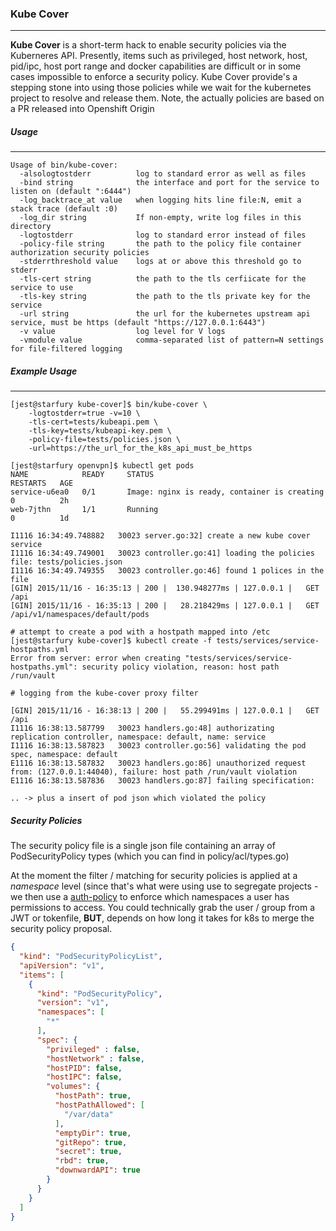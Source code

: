 
### **Kube Cover**
---

**Kube Cover** is a short-term hack to enable security policies via the Kuberneres API. Presently, items such as privileged, host network, host, pid/ipc, host port range and docker capabilities are difficult or in some cases impossible to enforce a security policy. Kube Cover provide's a stepping stone into using  those policies while we wait for the kubernetes project to resolve and release them. Note, the actually policies are based on a PR released into Openshift Origin


##### **Usage**
----
```shell
Usage of bin/kube-cover:
  -alsologtostderr          log to standard error as well as files
  -bind string              the interface and port for the service to listen on (default ":6444")
  -log_backtrace_at value   when logging hits line file:N, emit a stack trace (default :0)
  -log_dir string           If non-empty, write log files in this directory
  -logtostderr              log to standard error instead of files
  -policy-file string       the path to the policy file container authorization security policies
  -stderrthreshold value    logs at or above this threshold go to stderr
  -tls-cert string          the path to the tls cerfiicate for the service to use
  -tls-key string           the path to the tls private key for the service
  -url string               the url for the kubernetes upstream api service, must be https (default "https://127.0.0.1:6443")
  -v value                  log level for V logs
  -vmodule value            comma-separated list of pattern=N settings for file-filtered logging
```

##### **Example Usage**
----
```shell
[jest@starfury kube-cover]$ bin/kube-cover \
    -logtostderr=true -v=10 \
    -tls-cert=tests/kubeapi.pem \
    -tls-key=tests/kubeapi-key.pem \
    -policy-file=tests/policies.json \
    -url=https://the_url_for_the_k8s_api_must_be_https

[jest@starfury openvpn]$ kubectl get pods
NAME            READY     STATUS                                         RESTARTS   AGE
service-u6ea0   0/1       Image: nginx is ready, container is creating   0          2h
web-7jthn       1/1       Running                                        0          1d

I1116 16:34:49.748882   30023 server.go:32] create a new kube cover service
I1116 16:34:49.749001   30023 controller.go:41] loading the policies file: tests/policies.json
I1116 16:34:49.749355   30023 controller.go:46] found 1 polices in the file
[GIN] 2015/11/16 - 16:35:13 | 200 |  130.948277ms | 127.0.0.1 |   GET     /api
[GIN] 2015/11/16 - 16:35:13 | 200 |   28.218429ms | 127.0.0.1 |   GET     /api/v1/namespaces/default/pods

# attempt to create a pod with a hostpath mapped into /etc
[jest@starfury kube-cover]$ kubectl create -f tests/services/service-hostpaths.yml 
Error from server: error when creating "tests/services/service-hostpaths.yml": security policy violation, reason: host path /run/vault

# logging from the kube-cover proxy filter

[GIN] 2015/11/16 - 16:38:13 | 200 |   55.299491ms | 127.0.0.1 |   GET     /api
I1116 16:38:13.587799   30023 handlers.go:48] authorizating replication controller, namespace: default, name: service
I1116 16:38:13.587823   30023 controller.go:56] validating the pod spec, namespace: default
E1116 16:38:13.587832   30023 handlers.go:86] unauthorized request from: (127.0.0.1:44040), failure: host path /run/vault violation
E1116 16:38:13.587836   30023 handlers.go:87] failing specification: 

.. -> plus a insert of pod json which violated the policy

```

##### **Security Policies**

The security policy file is a single json file containing an array of PodSecurityPolicy types (which you can find in
policy/acl/types.go)

At the moment the filter / matching for security policies is applied at a *namespace* level (since that's what were using use to segregate projects  - we then use a [auth-policy](https://github.com/kubernetes/kubernetes/blob/release-1.1/docs/admin/authorization.md) to enforce which namespaces a user has permissions to access. You could technically grab the user / group from a JWT or tokenfile, **BUT**, depends on how long it takes for k8s to merge the security policy proposal.

```JSON
{
  "kind": "PodSecurityPolicyList",
  "apiVersion": "v1",
  "items": [
    {
      "kind": "PodSecurityPolicy",
      "version": "v1",
      "namespaces": [
        "*"
      ],
      "spec": {
        "privileged" : false,
        "hostNetwork" : false,
        "hostPID": false,
        "hostIPC": false,
        "volumes": {
          "hostPath": true,
          "hostPathAllowed": [
            "/var/data"
          ],
          "emptyDir": true,
          "gitRepo": true,
          "secret": true,
          "rbd": true,
          "downwardAPI": true
        }
      }
    }
  ]
}
```

